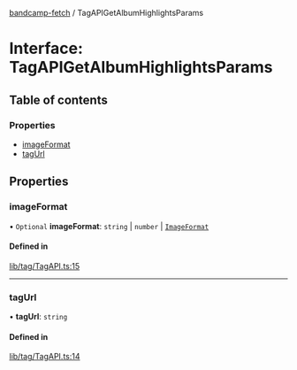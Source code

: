 [bandcamp-fetch](../README.md) / TagAPIGetAlbumHighlightsParams

# Interface: TagAPIGetAlbumHighlightsParams

## Table of contents

### Properties

- [imageFormat](TagAPIGetAlbumHighlightsParams.md#imageformat)
- [tagUrl](TagAPIGetAlbumHighlightsParams.md#tagurl)

## Properties

### imageFormat

• `Optional` **imageFormat**: `string` \| `number` \| [`ImageFormat`](ImageFormat.md)

#### Defined in

[lib/tag/TagAPI.ts:15](https://github.com/patrickkfkan/bandcamp-fetch/blob/7bb1899/src/lib/tag/TagAPI.ts#L15)

___

### tagUrl

• **tagUrl**: `string`

#### Defined in

[lib/tag/TagAPI.ts:14](https://github.com/patrickkfkan/bandcamp-fetch/blob/7bb1899/src/lib/tag/TagAPI.ts#L14)
